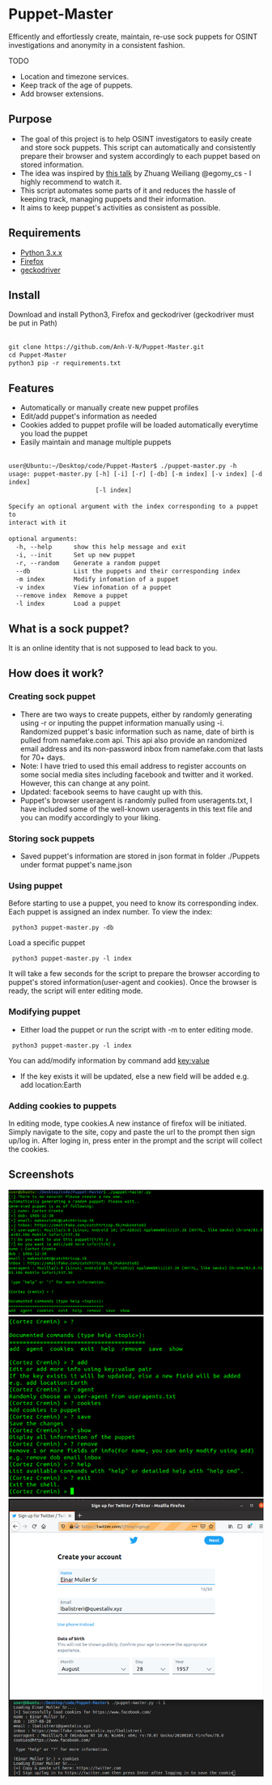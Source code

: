# Puppet-Master

Efficently and effortlessly create, maintain, re-use sock puppets for OSINT investigations and anonymity in a consistent fashion.

TODO 
- Location and timezone services.
- Keep track of the age of puppets.
- Add browser extensions.
## Purpose 
- The goal of this project is to help OSINT investigators to easily create and store sock puppets. This script can automatically and consistently prepare their browser and system accordingly to each puppet based on stored information.
- The idea was inspired by [this talk](https://www.youtube.com/watch?v=v8EP6xOcB8M) by Zhuang Weiliang @egomy_cs - I highly recommend to watch it.
- This script automates some parts of it and reduces the hassle of keeping track, managing puppets and their information.
- It aims to keep puppet's activities as consistent as possible.
## Requirements 
- [Python 3.x.x](https://www.python.org/downloads/)
- [Firefox](https://www.mozilla.org/en-CA/firefox/all/#product-desktop-release) 
- [geckodriver](https://github.com/mozilla/geckodriver/releases)
## Install
Download and install Python3, Firefox and geckodriver (geckodriver must be put in Path)
<pre><code>
git clone https://github.com/Anh-V-N/Puppet-Master.git
cd Puppet-Master
python3 pip -r requirements.txt
</code></pre>

## Features
- Automatically or manually create new puppet profiles
- Edit/add puppet's information as needed
- Cookies added to puppet profile will be loaded automatically everytime you load the puppet
- Easily maintain and manage multiple puppets

<pre><code>
user@Ubuntu:~/Desktop/code/Puppet-Master$ ./puppet-master.py -h
usage: puppet-master.py [-h] [-i] [-r] [-db] [-m index] [-v index] [-d index]
                        [-l index]

Specify an optional argument with the index corresponding to a puppet to
interact with it

optional arguments:
  -h, --help      show this help message and exit
  -i, --init      Set up new puppet
  -r, --random    Generate a random puppet
  --db            List the puppets and their corresponding index
  -m index        Modify infomation of a puppet
  -v index        View infomation of a puppet
  --remove index  Remove a puppet
  -l index        Load a puppet
</code></pre>
## What is a sock puppet?
It is an online identity that is not supposed to lead back to you.
## How does it work?
### Creating sock puppet
- There are two ways to create puppets, either by randomly generating using -r or inputing the puppet information manually using -i. Randomized puppet's basic information such as name, date of birth is pulled from namefake.com api. This api also provide an randomized email address and its non-password inbox from namefake.com that lasts for 70+ days. 
- Note: I have tried to used this email address to register accounts on some social media sites including facebook and twitter and it worked. However, this can change at any point.
- Updated: facebook seems to have caught up with this.
- Puppet's browser useragent is randomly pulled from useragents.txt, I have included some of the well-known useragents in this text file and you can modify accordingly to your liking.
### Storing sock puppets
- Saved puppet's information are stored in json format in folder ./Puppets under format puppet's name.json
### Using puppet
Before starting to use a puppet, you need to know its corresponding index. Each puppet is assigned an index number. To view the index: <pre><code> python3 puppet-master.py -db </code></pre>
Load a specific puppet
<pre><code> python3 puppet-master.py -l index </code></pre>
It will take a few seconds for the script to prepare the browser according to puppet's stored information(user-agent and cookies). Once the browser is ready, the script will enter editing mode.
### Modifying puppet
- Either load the puppet or run the script with -m to enter editing mode.
<pre><code> python3 puppet-master.py -l index </code></pre>
You can add/modify information by command add <key:value> 
- If the key exists it will be updated, else a new field will be added e.g. add location:Earth
### Adding cookies to puppets
In editing mode, type cookies.A new instance of firefox will be initiated. Simply navigate to the site, copy and paste the url to the prompt then sign up/log in. After loging in, press enter in the prompt and the script will collect the cookies.

### 

## Screenshots
<img src='./screenshots/Screenshot1.png'>
<img src='./screenshots/Screenshot2.png'>
<img src='./screenshots/Screenshot3.png'>




